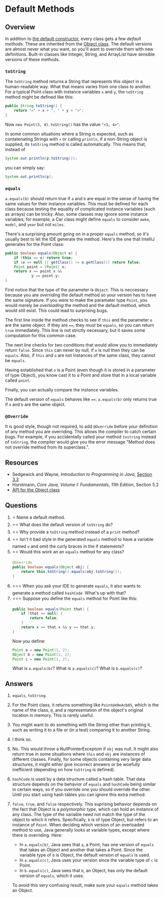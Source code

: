 # Default Methods
## Overview
In addition to [the default constructor](https://github.com/PeterDrake/drakepedia/blob/master/oop/constructors.md#the-default-constructor), every class gets a few *default methods*. These are inherited from the [Object class](https://docs.oracle.com/en/java/javase/11/docs/api/java.base/java/lang/Object.html). The default versions are almost never what you want, so you'll want to override them with new definitions. Built-in classes like Integer, String, and ArrayList have sensible versions of these methods.

### `toString`
The `toString` method returns a String that represents this object in a human-readable way. What that means varies from one class to another. For a typical Point class with instance variables `x` and `y`, the `toString` method might be defined like this:

```java
public String toString() {
    return "<" + x + ", " + y + ">";
}
```

Now `new Point(3, 4).toString()` has the value `"<3, 4>"`.

In some common situations where a String is expected, such as contatenating Strings with `+` or calling `println`, if a non-String object is supplied, its `toString` method is called automatically. This means that, instead of

```java
System.out.println(p.toString());
```

you can simply say:

```java
System.out.println(p);
```

### `equals`
`a.equals(b)` should return true if `a` and `b` are equal in the sense of having the same values for their instance variables. This must be defined for each class because testing the equality of complicated instance variables (such as arrays) can be tricky. Also, some classes may ignore some instance variables; for example, a Car class might define `equals` to consider `make`, `model`, and `year` but not `miles`.

There's a surprising amount going on in a proper `equals` method, so it's usually best to let the IDE generate the method. Here's the one that IntelliJ generates for the Point class:

```java
public boolean equals(Object o) {
    if (this == o) return true;
    if (o == null || getClass() != o.getClass()) return false;
    Point point = (Point) o;
    return x == point.x &&
            y == point.y;
}
```

First notice that the type of the parameter is `Object`. This is neccessary because you are *overriding* the default method so your version has to have the same signature. If you were to make the paramater type `Point`, you would merely be *overloading* the method and the default method, which would still exist. This could lead to surprising bugs.

The first line inside the method checks to see if `this` and the parameter `o` are the same object. If they are `==`, they *must* be `equals`, so you can return `true` immediately. This line is not strictly necessary, but it saves some computation for this common case.

The next line checks for two conditions that would allow you to immediately return `false`. Since `this` can never by null, if `o` is null then they can be `equals`. Also, if `this` and `o` are not instances of the same class, they cannot be `equals`.

Having established that `o` is a Point (even though it is stored in a parameter of type Object), you know cast it to a Point and store that in a local variable called `point`.

Finally, you can actually compare the instance variables.

The default version of `equals` behaves like `==`: `a.equals(b)` only returns true if `a` and `b` are the same object.

### `@Override`
It is good style, though not required, to add `@Override` before your definition of any method you are overriding. This allows the compiler to catch certain bugs. For example, if you accidentally called your method `tostring` instead of `toString`, the compiler would give you the error message "Method does not override method from its superclass.".

## Resources
- Sedgewick and Wayne, *Introduction to Programming in Java*, [Section 3.3](https://introcs.cs.princeton.edu/java/33design/)
- Horstmann, *Core Java, Volume I: Fundamentals, 11th Edition*, Section 5.2
- [API for the Object class](https://docs.oracle.com/en/java/javase/11/docs/api/java.base/java/lang/Object.html)

## Questions
1. :star: Name a default method.
1. :star::star: What does the default version of `toString` do?
1. :star::star: Why provide a `toString` method instead of a `print` method?
1. :star::star: Isn't it bad style in the generated `equals` method to have a variable named `o` and omit the curly braces in the if statements?
1. :star::star: Would this work an an `equals` method for any class?
    ```java
    @Override
    public boolean equals(Object obj) {
        return this.toString().equals(obj.toString());
    }
    ```
1. :star::star::star: When you ask your IDE to generate `equals`, it also wants to generate a method called `hashCode`. What's up with that?
1. :star::star::star: Suppose you define the `equals` method for Point like this:
    ```java
    public boolean equals(Point that) {
        if (that == null) {
            return false;
        }
        return x == that.x && y == that.y;
    }
    ```
    Now you define:
    ```java
    Point a = new Point(1, 2);
    Object b = new Point(1, 2);
    Point c = new Point(1, 2);
    ```
    What is `a.equals(b)`? What is `a.equals(c)`? What is `b.equals(c)`?
## Answers
1. `equals`, `toString`.
1. For the Point class, it returns something like `Point@49e4cb85`, which is the name of the class, `@`, and a representation of the object's original location in memory. This is rarely useful.
1. You might want to do something with the String other than printing it, such as writing it to a file or (in a test) comparing it to another String.
1. I think so.
1. No. This would throw a NullPointerExceptoin if `obj` was null. It might also return true in some situations where `this` and `obj` are instances of different classes. Finally, for some objects containing very large data structures, it might either give incorrect answers or be woefully inefficient (depending on how `toString` is defined).
1. `hashCode` is used by a data structure called a hash table. That data structure depends on the behavior of `equals` and `hashCode` being similar in certain ways, so if you override one you should override the other. Until you start using hash tables you can ignore this extra method.
1. `false`, `true`, and `false` respectively. This suprising behavior depends on the fact that Object is a *polymorphic type*, which can hold an instance of any class. The type of the variable need not match the type of the object to which it refers. Specifically, `b` is of type Object, but refers to an instance of `Point`. When deciding which version of an overloaded method to use, Java generally looks at variable types, except where there is overriding. Here:
    - In `a.equals(b)`, Java sees that `a`, a Point, has one version of `equals` that takes an Object and another that takes a Point. Since the variable type of `b` is Object, the default version of `equals` is used.
    - In `a.equals(c)`, Java uses your version since the variable type of `c` is Point.
    - In `b.equals(c)`, Java sees that `b`, an Object, has only the default version of `equals`, which it uses.
    
    To avoid this very confusing result, make sure your `equals` method takes an Object.
